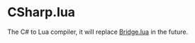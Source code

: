 # CSharp.lua
The C# to Lua compiler, it will replace [Bridge.lua](https://github.com/yanghuan/bridge.lua) in the future.
